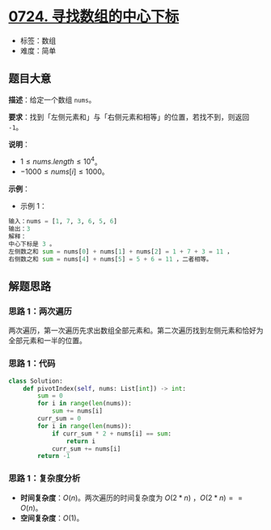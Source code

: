 # [0724. 寻找数组的中心下标](https://leetcode.cn/problems/find-pivot-index/)

- 标签：数组
- 难度：简单

## 题目大意

**描述**：给定一个数组 `nums`。

**要求**：找到「左侧元素和」与「右侧元素和相等」的位置，若找不到，则返回 `-1`。

**说明**：

- $1 \le nums.length \le 10^4$。
- $-1000 \le nums[i] \le 1000$。

**示例**：

- 示例 1：

```Python
输入：nums = [1, 7, 3, 6, 5, 6]
输出：3
解释：
中心下标是 3 。
左侧数之和 sum = nums[0] + nums[1] + nums[2] = 1 + 7 + 3 = 11 ，
右侧数之和 sum = nums[4] + nums[5] = 5 + 6 = 11 ，二者相等。
```

## 解题思路

### 思路 1：两次遍历

两次遍历，第一次遍历先求出数组全部元素和。第二次遍历找到左侧元素和恰好为全部元素和一半的位置。

### 思路 1：代码

```Python
class Solution:
    def pivotIndex(self, nums: List[int]) -> int:
        sum = 0
        for i in range(len(nums)):
            sum += nums[i]
        curr_sum = 0
        for i in range(len(nums)):
            if curr_sum * 2 + nums[i] == sum:
                return i
            curr_sum += nums[i]
        return -1
```

### 思路 1：复杂度分析

- **时间复杂度**：$O(n)$。两次遍历的时间复杂度为 $O(2 * n)$ ，$O(2 * n) == O(n)$。
- **空间复杂度**：$O(1)$。

